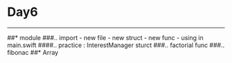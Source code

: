 # Day6 
---
##* module
###.. import - new file - new struct - new func - using in main.swift
####.. practice  : InterestManager sturct
###.. factorial func 
###.. fibonac 
##* Array 
